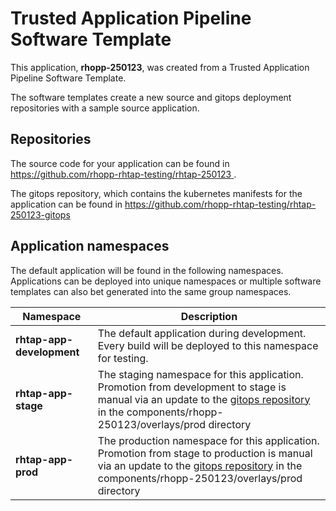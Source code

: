 # Trusted Application Pipeline Software Template

This application, **rhopp-250123**, was created from a Trusted Application Pipeline Software Template.

The software templates create a new source and gitops deployment repositories with a sample source application. 

## Repositories

The source code for your application can be found in [https://github.com/rhopp-rhtap-testing/rhtap-250123 ](https://github.com/rhopp-rhtap-testing/rhtap-250123 ).
 
The gitops repository, which contains the kubernetes manifests for the application can be found in 
[https://github.com/rhopp-rhtap-testing/rhtap-250123-gitops ](https://github.com/rhopp-rhtap-testing/rhtap-250123-gitops ) 

## Application namespaces 

The default application will be found in the following namespaces. Applications can be deployed into unique namespaces or multiple software templates can also bet generated into the same group namespaces.  

|  Namespace   |  Description   |  
| -------- | -------- |   
| **rhtap-app-development** | The default application during development. Every build will be deployed to this namespace for testing. | 
| **rhtap-app-stage** | The staging namespace for this application. Promotion from development to stage is manual via an update to the [gitops repository](https://github.com/rhopp-rhtap-testing/rhtap-250123-gitops ) in the components/rhopp-250123/overlays/prod directory |  
| **rhtap-app-prod** | The production namespace for this application. Promotion from stage to production is manual via an update to the [gitops repository](https://github.com/rhopp-rhtap-testing/rhtap-250123-gitops ) in the components/rhopp-250123/overlays/prod directory | 